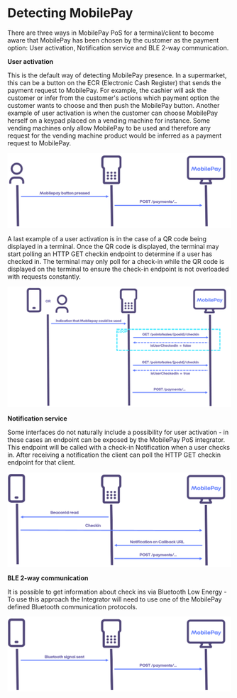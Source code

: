 # Detecting MobilePay

There are three ways in MobilePay PoS for a terminal/client to become aware that MobilePay has been chosen by the customer as the payment option: User activation, Notification service and BLE 2-way communication.

**User activation**

This is the default way of detecting MobilePay presence. In a supermarket, this can be a button on the ECR (Electronic Cash Register) that sends the payment request to MobilePay. For example, the cashier will ask the customer or infer from the customer's actions which payment option the customer wants to choose and then push the MobilePay button. Another example of user activation is when the customer can choose MobilePay herself on a keypad placed on a vending machine for instance. Some vending machines only allow MobilePay to be used and therefore any request for the vending machine product would be inferred as a payment request to MobilePay.

[![](assets/images/POD_MobilepayButton.png)](assets/images/POD_MobilepayButton.png)

A last example of a user activation is in the case of a QR code being displayed in a terminal. Once the QR code is displayed,
the terminal may start polling an HTTP GET checkin endpoint to determine if a user has checked in. The terminal may only poll
for a check-in while the QR code is displayed on the terminal to ensure the check-in endpoint is not overloaded with requests 
constantly.

[![](assets/images/POD_polling.png)](assets/images/POD_polling.png)

**Notification service**

Some interfaces do not naturally include a possibility for user activation - in these cases an endpoint can be exposed by the MobilePay PoS integrator. This endpoint will be called with a check-in Notification when a user checks in. After receiving a notification the client can poll the HTTP GET checkin endpoint for that client.

[![](assets/images/POD_BeaconIDRead.png)](assets/images/POD_BeaconIDRead.png)

**BLE 2-way communication**

It is possible to get information about check ins via Bluetooth Low Energy - To use this approach the Integrator will need to use one of the MobilePay defined Bluetooth communication protocols.

[![](assets/images/POD_BLEsignal.png)](assets/images/POD_BLEsignal.png)
